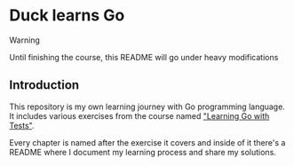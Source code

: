 # Duck learns Go

> [!WARNING]
> Until finishing the course, this README will go under heavy modifications

## Introduction

This repository is my own learning journey with Go programming language. It includes various exercises from the course named ["Learning Go with Tests"](https://quii.gitbook.io/learn-go-with-tests).

Every chapter is named after the exercise it covers and inside of it there's a README where I document my learning process and share my solutions.
